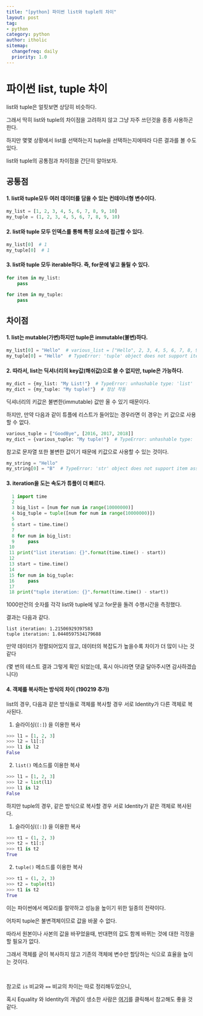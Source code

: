 ```yaml
---
title: "[python] 파이썬 list와 tuple의 차이"
layout: post
tag:
- python
category: python
author: itholic
sitemap:
  changefreq: daily
  priority: 1.0
---
```


# 파이썬 list, tuple 차이

list와 tuple은 얼핏보면 상당히 비슷하다.

그래서 딱히 list와 tuple의 차이점을 고려하지 않고 그냥 자주 쓰던것을 종종 사용하곤 한다.

하지만 몇몇 상황에서 list를 선택하는지 tuple을 선택하는지에따라 다른 결과를 볼 수도 있다.

list와 tuple의 공통점과 차이점을 간단히 알아보자.

## 공통점

#### 1. list와 tuple모두 여러 데이터를 담을 수 있는 컨테이너형 변수이다.

```python
my_list = [1, 2, 3, 4, 5, 6, 7, 8, 9, 10]
my_tuple = (1, 2, 3, 4, 5, 6, 7, 8, 9, 10)
```

#### 2. list와 tuple 모두 인덱스를 통해 특정 요소에 접근할 수 있다.

```python
my_list[0]  # 1
my_tuple[0]  # 1
```

#### 3. list와 tuple 모두 iterable하다. 즉, for문에 넣고 돌릴 수 있다.

```python
for item in my_list:
    pass

for item in my_tuple:
    pass
```


## 차이점

#### 1. list는 mutable(가변)하지만 tuple은 immutable(불변)하다.

```python
my_list[0] = "Hello"  # various_list = ["Hello", 2, 3, 4, 5, 6, 7, 8, 9, 10]
my_tuple[0] = "Hello"  # TypeError: 'tuple' object does not support item assignment
```

#### 2. 따라서, list는 딕셔너리의 key값(해쉬값)으로 쓸 수 없지만, tuple은 가능하다.

```python
my_dict = {my_list: "My List!"}  # TypeError: unhashable type: 'list'
my_dict = {my_tuple: "My tuple!"}  # 정상 작동
```

딕셔너리의 키값은 불변한(immutable) 값만 올 수 있기 때문이다.

하지만, 만약 다음과 같이 튜플에 리스트가 들어있는 경우라면 이 경우는 키 값으로 사용할 수 없다.

```python
various_tuple = ["GoodBye", [2016, 2017, 2018]]
my_dict = {various_tuple: "My tuple!"}  # TypeError: unhashable type: 'list'
```


참고로 문자열 또한 불변한 값이기 때문에 키값으로 사용할 수 있는 것이다.

```python
my_string = "Hello"
my_string[0] = "B"  # TypeError: 'str' object does not support item assignment
```


#### 3. iteration을 도는 속도가 튜플이 더 빠르다.

```python
  1 import time
  2
  3 big_list = [num for num in range(10000000)]
  4 big_tuple = tuple([num for num in range(10000000)])
  5
  6 start = time.time()
  7
  8 for num in big_list:
  9     pass
 10
 11 print("list iteration: {}".format(time.time() - start))
 12
 13 start = time.time()
 14
 15 for num in big_tuple:
 16     pass
 17
 18 print("tuple iteration: {}".format(time.time() - start))
```

1000만건의 숫자를 각각 list와 tuple에 넣고 for문을 돌려 수행시간을 측정했다.

결과는 다음과 같다.

```
list iteration: 1.21506929397583
tuple iteration: 1.0440597534179688
```

만약 데이터가 정렬되어있지 않고, 데이터의 복잡도가 높을수록 차이가 더 많이 나는 것 같다

(몇 번의 테스트 결과 그렇게 확인 되었는데, 혹시 아니라면 댓글 달아주시면 감사하겠습니다)


#### 4. 객체를 복사하는 방식의 차이 (190219 추가)

list의 경우, 다음과 같은 방식들로 객체를 복사할 경우 서로 Identity가 다른 객체로 복사된다.

1. 슬라이싱(`[:]`) 을 이용한 복사

```python
>>> l1 = [1, 2, 3]
>>> l2 = l1[:]
>>> l1 is l2
False
```

2. `list()` 메소드를 이용한 복사

```python
>>> l1 = [1, 2, 3]
>>> l2 = list(l1)
>>> l1 is l2
False
```

하지만 tuple의 경우, 같은 방식으로 복사할 경우 서로 Identity가 같은 객체로 복사된다.


1. 슬라이싱(`[:]`) 을 이용한 복사

```python
>>> t1 = (1, 2, 3)
>>> t2 = t1[:]
>>> t1 is t2
True
```

2. `tuple()` 메소드를 이용한 복사

```python
>>> t1 = (1, 2, 3)
>>> t2 = tuple(t1)
>>> t1 is t2
True
```

이는 파이썬에서 메모리를 절약하고 성능을 높이기 위한 일종의 전략이다.

어차피 tuple은 불변객체이므로 값을 바꿀 수 없다.

따라서 원본이나 사본의 값을 바꾸었을때, 반대편의 값도 함께 바뀌는 것에 대한 걱정을 할 필요가 없다.

그래서 객체를 굳이 복사하지 않고 기존의 객체에 변수만 할당하는 식으로 효율을 높이는 것이다.

<br/>

참고로 `is` 비교와 `==` 비교의 차이는 따로 정리해두었으니,

혹시 Equality 와 Identity의 개념이 생소한 사람은 <a href="https://itholic.github.io/python-identity-equality/" target="_blank">여기</a>를 클릭해서 참고해도 좋을 것 같다.
